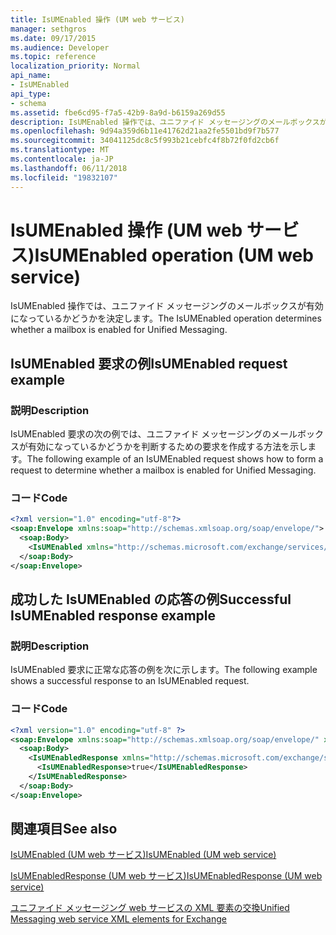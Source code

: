 ```yaml
---
title: IsUMEnabled 操作 (UM web サービス)
manager: sethgros
ms.date: 09/17/2015
ms.audience: Developer
ms.topic: reference
localization_priority: Normal
api_name:
- IsUMEnabled
api_type:
- schema
ms.assetid: fbe6cd95-f7a5-42b9-8a9d-b6159a269d55
description: IsUMEnabled 操作では、ユニファイド メッセージングのメールボックスが有効になっているかどうかを決定します。
ms.openlocfilehash: 9d94a359d6b11e41762d21aa2fe5501bd9f7b577
ms.sourcegitcommit: 34041125dc8c5f993b21cebfc4f8b72f0fd2cb6f
ms.translationtype: MT
ms.contentlocale: ja-JP
ms.lasthandoff: 06/11/2018
ms.locfileid: "19832107"
---
```

# <a name="isumenabled-operation-um-web-service"></a><span data-ttu-id="1b457-103">IsUMEnabled 操作 (UM web サービス)</span><span class="sxs-lookup"><span data-stu-id="1b457-103">IsUMEnabled operation (UM web service)</span></span>

<span data-ttu-id="1b457-104">IsUMEnabled 操作では、ユニファイド メッセージングのメールボックスが有効になっているかどうかを決定します。</span><span class="sxs-lookup"><span data-stu-id="1b457-104">The IsUMEnabled operation determines whether a mailbox is enabled for Unified Messaging.</span></span>
  
## <a name="isumenabled-request-example"></a><span data-ttu-id="1b457-105">IsUMEnabled 要求の例</span><span class="sxs-lookup"><span data-stu-id="1b457-105">IsUMEnabled request example</span></span>

### <a name="description"></a><span data-ttu-id="1b457-106">説明</span><span class="sxs-lookup"><span data-stu-id="1b457-106">Description</span></span>

<span data-ttu-id="1b457-107">IsUMEnabled 要求の次の例では、ユニファイド メッセージングのメールボックスが有効になっているかどうかを判断するための要求を作成する方法を示します。</span><span class="sxs-lookup"><span data-stu-id="1b457-107">The following example of an IsUMEnabled request shows how to form a request to determine whether a mailbox is enabled for Unified Messaging.</span></span>
  
### <a name="code"></a><span data-ttu-id="1b457-108">コード</span><span class="sxs-lookup"><span data-stu-id="1b457-108">Code</span></span>

```XML
<?xml version="1.0" encoding="utf-8"?>
<soap:Envelope xmlns:soap="http://schemas.xmlsoap.org/soap/envelope/">
  <soap:Body>
    <IsUMEnabled xmlns="http://schemas.microsoft.com/exchange/services/2006/messages" />
  </soap:Body>
</soap:Envelope>
```

## <a name="successful-isumenabled-response-example"></a><span data-ttu-id="1b457-109">成功した IsUMEnabled の応答の例</span><span class="sxs-lookup"><span data-stu-id="1b457-109">Successful IsUMEnabled response example</span></span>

### <a name="description"></a><span data-ttu-id="1b457-110">説明</span><span class="sxs-lookup"><span data-stu-id="1b457-110">Description</span></span>

<span data-ttu-id="1b457-111">IsUMEnabled 要求に正常な応答の例を次に示します。</span><span class="sxs-lookup"><span data-stu-id="1b457-111">The following example shows a successful response to an IsUMEnabled request.</span></span>
  
### <a name="code"></a><span data-ttu-id="1b457-112">コード</span><span class="sxs-lookup"><span data-stu-id="1b457-112">Code</span></span>

```XML
<?xml version="1.0" encoding="utf-8" ?>
<soap:Envelope xmlns:soap="http://schemas.xmlsoap.org/soap/envelope/" xmlns:xsi="http://www.w3.org/2001/XMLSchema-instance" xmlns:xsd="http://www.w3.org/2001/XMLSchema">
  <soap:Body>
    <IsUMEnabledResponse xmlns="http://schemas.microsoft.com/exchange/services/2006/messages">
      <IsUMEnabledResponse>true</IsUMEnabledResponse> 
    </IsUMEnabledResponse>
  </soap:Body>
</soap:Envelope>
```

## <a name="see-also"></a><span data-ttu-id="1b457-113">関連項目</span><span class="sxs-lookup"><span data-stu-id="1b457-113">See also</span></span>



[<span data-ttu-id="1b457-114">IsUMEnabled (UM web サービス)</span><span class="sxs-lookup"><span data-stu-id="1b457-114">IsUMEnabled (UM web service)</span></span>](isumenabled-um-web-service.md)
  
[<span data-ttu-id="1b457-115">IsUMEnabledResponse (UM web サービス)</span><span class="sxs-lookup"><span data-stu-id="1b457-115">IsUMEnabledResponse (UM web service)</span></span>](isumenabledresponse-um-web-service.md)


[<span data-ttu-id="1b457-116">ユニファイド メッセージング web サービスの XML 要素の交換</span><span class="sxs-lookup"><span data-stu-id="1b457-116">Unified Messaging web service XML elements for Exchange</span></span>](unified-messaging-web-service-xml-elements-for-exchange.md)

